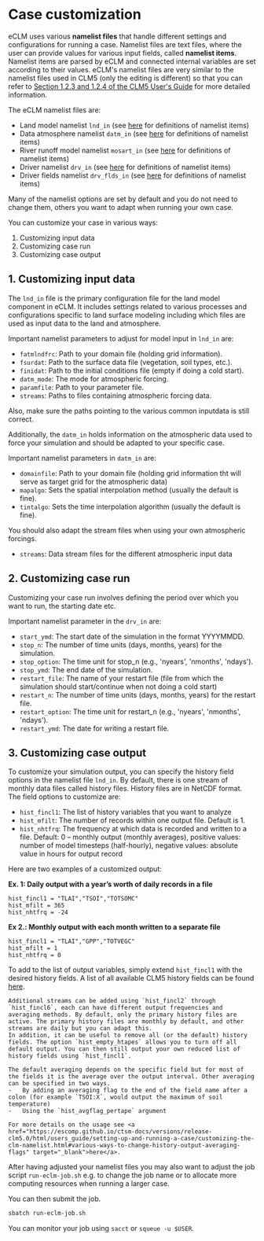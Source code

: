 # Case customization

eCLM uses various **namelist files** that handle different settings and configurations for running a case.
Namelist files are text files, where the user can provide values for various input fields, called **namelist items**.
Namelist items are parsed by eCLM and connected internal variables are set according to their values.
eCLM's namelist files are very similar to the namelist files used in CLM5 (only the editing is different) so that you can refer to <a href="https://escomp.github.io/ctsm-docs/versions/release-clm5.0/html/users_guide/setting-up-and-running-a-case/customizing-the-clm-namelist.html#" target="_blank">Section 1.2.3 and 1.2.4 of the CLM5 User's Guide</a>  for more detailed information. 

The eCLM namelist files are:
- Land model namelist `lnd_in` (see <a href="https://docs.cesm.ucar.edu/models/cesm2/settings/2.1.0/clm5_0_nml.html" target="_blank">here</a> for definitions of namelist items)
- Data atmosphere namelist `datm_in` (see <a href="https://docs.cesm.ucar.edu/models/cesm2/settings/2.1.0/datm_nml.html" target="_blank">here</a> for definitions of namelist items)
- River runoff model namelist `mosart_in` (see <a href="https://docs.cesm.ucar.edu/models/cesm2/settings/2.1.0/mosart_nml.html" target="_blank">here</a> for definitions of namelist items)
- Driver namelist `drv_in` (see <a href="https://docs.cesm.ucar.edu/models/cesm2/settings/2.1.0/drv_nml.html" target="_blank">here</a> for definitions of namelist items)
- Driver fields namelist `drv_flds_in` (see <a href="https://docs.cesm.ucar.edu/models/cesm2/settings/2.1.0/drv_fields_nml.html" target="_blank">here</a> for definitions of namelist items)

Many of the namelist options are set by default and you do not need to change them, others you want to adapt when running your own case.

You can customize your case in various ways:

1. Customizing input data
2. Customizing case run 
3. Customizing case output

## 1. Customizing input data

The `lnd_in` file is the primary configuration file for the land model component in eCLM. It includes settings related to various processes and configurations specific to land surface modeling including which files are used as input data to the land and atmosphere.

Important namelist parameters to adjust for model input in `lnd_in` are:

- `fatmlndfrc`: Path to your domain file (holding grid information).
- `fsurdat`: Path to the surface data file (vegetation, soil types, etc.).
- `finidat`: Path to the initial conditions file (empty if doing a cold start).
- `datm_mode`: The mode for atmospheric forcing.
- `paramfile`: Path to your parameter file.
- `streams`: Paths to files containing atmospheric forcing data.

Also, make sure the paths pointing to the various common inputdata is still correct.

Additionally, the `datm_in` holds information on the atmospheric data used to force your simulation and should be adapted to your specific case.

Important namelist parameters in `datm_in` are:

- `domainfile`: Path to your domain file (holding grid information tht will serve as target grid for the atmospheric data)
- `mapalgo`: Sets the spatial interpolation method (usually the default is fine).
- `tintalgo`: Sets the time interpolation algorithm (usually the default is fine).

You should also adapt the stream files when using your own atmospheric forcings.

- `streams`: Data stream files for the different atmospheric input data

## 2. Customizing case run

Customizing your case run involves defining the period over which you want to run, the starting date etc.

Important namelist parameter in the `drv_in` are:

- `start_ymd`: The start date of the simulation in the format YYYYMMDD.
- `stop_n`: The number of time units (days, months, years) for the simulation.
- `stop_option`: The time unit for stop_n (e.g., 'nyears', 'nmonths', 'ndays').
- `stop_ymd`: The end date of the simulation.
- `restart_file`: The name of your restart file (file from which the simulation should start/continue when not doing a cold start)
- `restart_n`: The number of time units (days, months, years) for the restart file.
- `restart_option`: The time unit for restart_n (e.g., 'nyears', 'nmonths', 'ndays').
- `restart_ymd`: The date for writing a restart file.

## 3. Customizing case output

To customize your simulation output, you can specify the history field
options in the namelist file `lnd_in`.
By default, there is one stream of monthly data files called history
files.
History files are in NetCDF format.
The field options to customize are:

- `hist_fincl1`: The list of history variables that you want to analyze
- `hist_mfilt`: The number of records within one output file. Default is 1.
- `hist_nhtfrq`: The frequency at which data is recorded and written to a file. Default: 0 – monthly output (monthly averages), positive values: number of model timesteps (half-hourly), negative values: absolute value in hours for output record
  
Here are two examples of a customized output:

**Ex. 1: Daily output with a year’s worth of daily records in a file**
```
hist_fincl1 = "TLAI","TSOI","TOTSOMC"
hist_mfilt = 365
hist_nhtfrq = -24
```
**Ex 2.: Monthly output with each month written to a separate file**
```
hist_fincl1 = "TLAI","GPP","TOTVEGC"
hist_mfilt = 1
hist_nhtfrq = 0
```

To add to the list of output variables, simply extend `hist_fincl1` with the desired history fields. A list of all available CLM5 history fields can be found <a href="https://escomp.github.io/ctsm-docs/versions/release-clm5.0/html/users_guide/setting-up-and-running-a-case/master_list_file.html" target="_blank">here</a>.

 ```{tip}
Additional streams can be added using `hist_fincl2` through `hist_fincl6`, each can have different output frequencies and averaging methods. By default, only the primary history files are active. The primary history files are monthly by default, and other streams are daily but you can adapt this. 
In addition, it can be useful to remove all (or the default) history fields. The option `hist_empty_htapes` allows you to turn off all default output. You can then still output your own reduced list of history fields using `hist_fincl1`.

The default averaging depends on the specific field but for most of the fields it is the average over the output interval. Other averaging can be specified in two ways.
-	By adding an averaging flag to the end of the field name after a colon (for example `TSOI:X`, would output the maximum of soil temperature)
-	Using the `hist_avgflag_pertape` argument

For more details on the usage see <a href="https://escomp.github.io/ctsm-docs/versions/release-clm5.0/html/users_guide/setting-up-and-running-a-case/customizing-the-clm-namelist.html#various-ways-to-change-history-output-averaging-flags" target="_blank">here</a>.
```

After having adjusted your namelist files you may also want to adjust the job script `run-eclm-job.sh` e.g. to change the job name or to allocate more computing resources when running a larger case.

You can then submit the job.

```sh
sbatch run-eclm-job.sh
```

You can monitor your job using `sacct` or `squeue -u $USER`.
